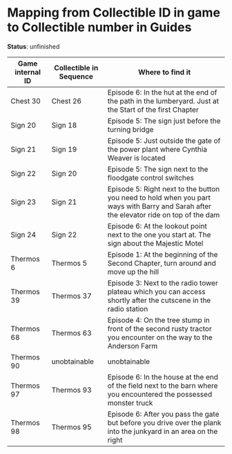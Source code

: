 # Mapping from Collectible ID in game to Collectible number in Guides
**Status**: unfinished

| Game internal ID | Collectible in Sequence | Where to find it                                                                                                                       |
|------------------|-------------------------|----------------------------------------------------------------------------------------------------------------------------------------|
| Chest 30         | Chest 26                | Episode 6: In the hut at the end of the path in the lumberyard. Just at the Start of the first Chapter                                 |
| Sign 20          | Sign 18                 | Episode 5: The sign just before the turning bridge                                                                                     |
| Sign 21          | Sign 19                 | Episode 5: Just outside the gate of the power plant where Cynthia Weaver is located                                                    |
| Sign 22          | Sign 20                 | Episode 5: The sign next to the floodgate control switches                                                                             |
| Sign 23          | Sign 21                 | Episode 5: Right next to the button you need to hold when you part ways with Barry and Sarah after the elevator ride on top of the dam |
| Sign 24          | Sign 22                 | Episode 6: At the lookout point next to the one you start at. The sign about the Majestic Motel                                        |
| Thermos 6        | Thermos 5               | Episode 1: At the beginning of the Second Chapter, turn around and move up the hill                                                    |
| Thermos 39       | Thermos 37              | Episode 3: Next to the radio tower plateau which you can access shortly after the cutscene in the radio station                        |
| Thermos 68       | Thermos 63              | Episode 4: On the tree stump in front of the second rusty tractor you encounter on the way to the Anderson Farm                        |
| Thermos 90       | unobtainable            | unobtainable                                                                                                                           |
| Thermos 97       | Thermos 93              | Episode 6: In the house at the end of the field next to the barn where you encountered the possessed monster truck                     |
| Thermos 98       | Thermos 95              | Episode 6: After you pass the gate but before you drive over the plank into the junkyard in an area on the right                       |
